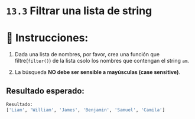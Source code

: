 # `13.3` Filtrar una lista de string

# 📝 Instrucciones:

1. Dada una lista de nombres, por favor, crea una función que filtre(`filter()`) de la lista csolo los nombres que contengan el string `am`.

2. La búsqueda **NO debe ser sensible a mayúsculas (case sensitive)**.


## Resultado esperado:

```py
Resultado:
['Liam', 'William', 'James', 'Benjamin', 'Samuel', 'Camila']
```